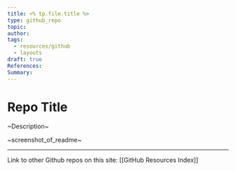 ```yaml
---
title: <% tp.file.title %>
type: github_repo
topic:
author:
tags:
  - resources/github
  - layouts
draft: true
References: 
Summary:
---
```


# Repo Title


~Description~

~screenshot_of_readme~

---
Link to other Github repos on this site: [[GitHub Resources Index]]